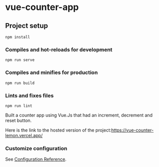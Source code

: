 # vue-counter-app

## Project setup
```
npm install
```

### Compiles and hot-reloads for development
```
npm run serve
```

### Compiles and minifies for production
```
npm run build
```

### Lints and fixes files
```
npm run lint

```
Built a counter app using Vue.Js that had an increment, decrement and reset button. 

Here is the link to the hosted version of the project:https://vue-counter-lemon.vercel.app/

### Customize configuration
See [Configuration Reference](https://cli.vuejs.org/config/).
